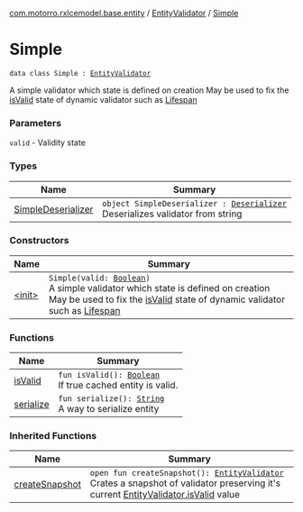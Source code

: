 [com.motorro.rxlcemodel.base.entity](../../index.md) / [EntityValidator](../index.md) / [Simple](./index.md)

# Simple

`data class Simple : `[`EntityValidator`](../index.md)

A simple validator which state is defined on creation
May be used to fix the [isValid](is-valid.md) state of dynamic validator such as [Lifespan](../-lifespan/index.md)

### Parameters

`valid` - Validity state

### Types

| Name | Summary |
|---|---|
| [SimpleDeserializer](-simple-deserializer/index.md) | `object SimpleDeserializer : `[`Deserializer`](../-deserializer/index.md)<br>Deserializes validator from string |

### Constructors

| Name | Summary |
|---|---|
| [&lt;init&gt;](-init-.md) | `Simple(valid: `[`Boolean`](https://kotlinlang.org/api/latest/jvm/stdlib/kotlin/-boolean/index.html)`)`<br>A simple validator which state is defined on creation May be used to fix the [isValid](is-valid.md) state of dynamic validator such as [Lifespan](../-lifespan/index.md) |

### Functions

| Name | Summary |
|---|---|
| [isValid](is-valid.md) | `fun isValid(): `[`Boolean`](https://kotlinlang.org/api/latest/jvm/stdlib/kotlin/-boolean/index.html)<br>If true cached entity is valid. |
| [serialize](serialize.md) | `fun serialize(): `[`String`](https://kotlinlang.org/api/latest/jvm/stdlib/kotlin/-string/index.html)<br>A way to serialize entity |

### Inherited Functions

| Name | Summary |
|---|---|
| [createSnapshot](../create-snapshot.md) | `open fun createSnapshot(): `[`EntityValidator`](../index.md)<br>Crates a snapshot of validator preserving it's current [EntityValidator.isValid](../is-valid.md) value |
